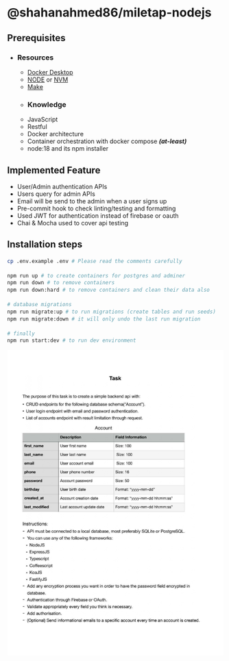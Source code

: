# @shahanahmed86/miletap-nodejs

## Prerequisites

- ### Resources
  - [Docker Desktop](https://docs.docker.com/desktop/ 'https://docs.docker.com/desktop/')
  - [NODE](https://nodejs.org/en/ 'https://nodejs.org/en/') or [NVM](https://gist.github.com/shahanahmed86/77616c67e0397a7ed2db89a4a71801d0#node-version-managers-using-nvm 'https://gist.github.com/shahanahmed86/77616c67e0397a7ed2db89a4a71801d0#node-version-managers-using-nvm')
  - [Make](https://linuxhint.com/install-make-ubuntu/ 'https://linuxhint.com/install-make-ubuntu/')
  - ### Knowledge
  - JavaScript
  - Restful
  - Docker architecture
  - Container orchestration with docker compose **_(at-least)_**
  - node:18 and its npm installer

## Implemented Feature

- User/Admin authentication APIs
- Users query for admin APIs
- Email will be send to the admin when a user signs up
- Pre-commit hook to check linting/testing and formatting
- Used JWT for authentication instead of firebase or oauth
- Chai & Mocha used to cover api testing

## Installation steps

```sh
cp .env.example .env # Please read the comments carefully

npm run up # to create containers for postgres and adminer
npm run down # to remove containers
npm run down:hard # to remove containers and clean their data also

# database migrations
npm run migrate:up # to run migrations (create tables and run seeds)
npm run migrate:down # it will only undo the last run migration

# finally
npm run start:dev # to run dev environment
```

![Logo](assets/test.jpg)